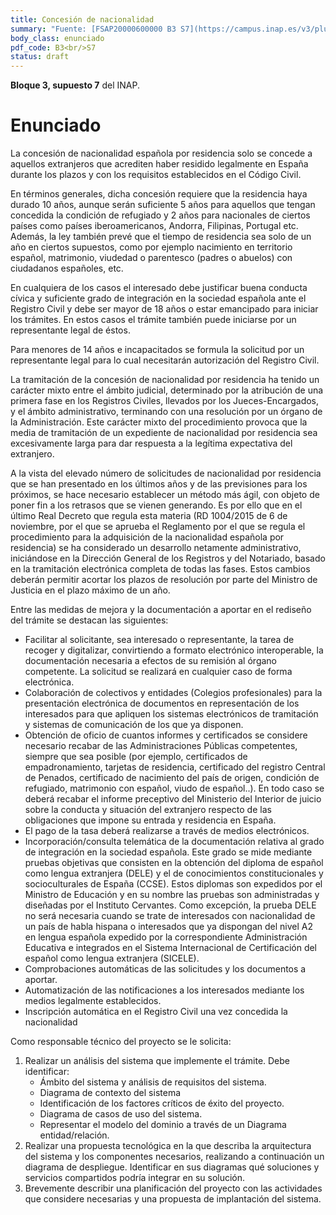 ```yaml
---
title: Concesión de nacionalidad
summary: "Fuente: [FSAP20000600000 B3 S7](https://campus.inap.es/v3/pluginfile.php/1664906/mod_folder/content/0/supuesto%20B3%20C1.pdf) ([Solución](https://campus.inap.es/v3/pluginfile.php/1664906/mod_folder/content/0/B3%20C1%20%20SOLUCION%202016.pdf))"
body_class: enunciado
pdf_code: B3<br/>S7
status: draft
---
```


**Bloque 3, supuesto 7** del INAP.

# Enunciado

La concesión de nacionalidad española por residencia solo se concede a aquellos extranjeros
que acrediten haber residido legalmente en España durante los plazos y con los requisitos
establecidos en el Código Civil.

En términos generales, dicha concesión requiere que la residencia haya durado 10 años,
aunque serán suficiente 5 años para aquellos que tengan concedida la condición de refugiado
y 2 años para nacionales de ciertos países como países iberoamericanos, Andorra, Filipinas,
Portugal etc. Además, la ley también prevé que el tiempo de residencia sea solo de un año en
ciertos supuestos, como por ejemplo nacimiento en territorio español, matrimonio, viudedad
o parentesco (padres o abuelos) con ciudadanos españoles, etc.

En cualquiera de los casos el interesado debe justificar buena conducta cívica y suficiente
grado de integración en la sociedad española ante el Registro Civil y debe ser mayor de 18
años o estar emancipado para iniciar los trámites. En estos casos el trámite también puede
iniciarse por un representante legal de éstos.

Para  menores de 14 años e incapacitados se formula la solicitud por un representante legal
para lo cual necesitarán autorización del Registro Civil.

La tramitación de la concesión de nacionalidad por residencia ha tenido un carácter mixto
entre el ámbito judicial, determinado por la atribución de una primera fase en los Registros
Civiles, llevados por los Jueces-Encargados, y el ámbito administrativo, terminando con una
resolución por un órgano de la Administración. Este carácter mixto del procedimiento provoca
que la media de tramitación de un expediente de nacionalidad por residencia sea
excesivamente larga para dar respuesta a la legítima expectativa del extranjero.

A la vista del elevado número de solicitudes de nacionalidad por residencia que se han
presentado en los últimos años y de las previsiones para los próximos, se hace necesario
establecer un método más ágil, con objeto de poner fin a los retrasos que se vienen
generando. Es por ello que en el último Real Decreto que regula esta materia (RD 1004/2015
de 6 de noviembre, por el que se aprueba el Reglamento por el que se regula el procedimiento
para la adquisición de la nacionalidad española por residencia) se ha considerado un desarrollo
netamente administrativo, iniciándose en la Dirección General de los Registros y del Notariado,
basado en la tramitación electrónica completa de todas las fases. Estos cambios deberán
permitir acortar los plazos de resolución por parte del Ministro de Justicia en el plazo máximo
de un año.

Entre las medidas de mejora y la documentación a aportar en el rediseño del trámite se
destacan las siguientes:

* Facilitar al solicitante, sea interesado o representante, la tarea de recoger y digitalizar,
convirtiendo a formato electrónico interoperable, la documentación necesaria a
efectos de su remisión al órgano competente. La solicitud se realizará en cualquier
caso de forma electrónica.
* Colaboración de colectivos y entidades (Colegios profesionales) para la presentación
electrónica de documentos en representación de los interesados para que apliquen los
sistemas electrónicos de tramitación y sistemas de comunicación de los que ya
disponen.
* Obtención de oficio de cuantos informes y certificados se considere necesario recabar
de las Administraciones Públicas competentes, siempre que sea posible (por ejemplo,
certificados de empadronamiento, tarjetas de residencia, certificado del registro
Central de Penados, certificado de nacimiento del país de origen, condición de
refugiado, matrimonio con español, viudo de español..). En todo caso se deberá
recabar el informe preceptivo del Ministerio del Interior de juicio sobre la conducta y
situación del extranjero respecto de las obligaciones que impone su entrada y
residencia en España.
* El pago de la tasa deberá realizarse a través de medios electrónicos.
* Incorporación/consulta telemática de la documentación relativa al grado de
integración en la sociedad española. Este grado se mide mediante pruebas objetivas
que consisten en la obtención del diploma de español como lengua extranjera (DELE) y
el de conocimientos constitucionales y socioculturales de España (CCSE). Estos
diplomas son expedidos por el Ministro de Educación y en su nombre las pruebas son
administradas y diseñadas por el Instituto Cervantes.
Como excepción, la prueba DELE no será necesaria cuando se trate de interesados con
nacionalidad de un país de habla hispana o interesados que ya dispongan del nivel A2
en lengua española expedido por la correspondiente Administración Educativa e
integrados en el Sistema Internacional de Certificación del español como lengua
extranjera (SICELE).
* Comprobaciones automáticas de las solicitudes y los documentos a aportar.
* Automatización de las notificaciones a los interesados mediante los medios legalmente
establecidos.
* Inscripción automática en el Registro Civil una vez concedida la nacionalidad

Como responsable técnico del proyecto se le solicita:

1. Realizar un análisis del sistema que implemente el trámite. Debe identificar:
    * Ámbito del sistema y análisis de requisitos del sistema.
    * Diagrama de contexto del sistema
    * Identificación de los factores críticos de éxito del proyecto.
    * Diagrama de casos de uso del sistema.
    * Representar el modelo del dominio a través de un Diagrama entidad/relación.
2. Realizar una propuesta tecnológica en la que describa la arquitectura del sistema y los
componentes necesarios, realizando a continuación un diagrama de despliegue.
Identificar en sus diagramas qué soluciones y servicios compartidos podría integrar en
su solución.
3. Brevemente describir una planificación del proyecto con las actividades que considere
necesarias y una propuesta de implantación del sistema.
